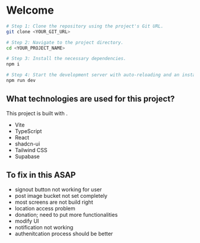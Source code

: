 # Welcome


```sh
# Step 1: Clone the repository using the project's Git URL.
git clone <YOUR_GIT_URL>

# Step 2: Navigate to the project directory.
cd <YOUR_PROJECT_NAME>

# Step 3: Install the necessary dependencies.
npm i

# Step 4: Start the development server with auto-reloading and an instant preview.
npm run dev
```

## What technologies are used for this project?

This project is built with .

- Vite
- TypeScript
- React
- shadcn-ui
- Tailwind CSS
- Supabase

## To fix in this ASAP

- signout button not working for user
- post image bucket not set completely
- most screens are not build right
- location access problem
- donation; need to put more functionalities
- modify UI
- notification not working
- authenitcation process should be better
